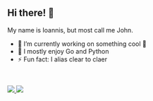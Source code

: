 ## Hi there! 👋

My name is Ioannis, but most call me John.

* 🔭 I’m currently working on something cool  🐍
* 🌱 I mostly enjoy Go and Python
* ⚡ Fun fact: I alias clear to claer

<br/>
<p align="left">
<a href="mailto:koioannis.cs@gmail.com">
    <img src="https://img.shields.io/badge/-Email-red?style=flat-square&logoColor=white&logo=gmail">
</a>
<a href="https://www.linkedin.com/in/ioannis-kontopoulos-b1316717b/">
    <img src="https://img.shields.io/badge/-LinkedIn-blue?logo=linkedIn&style=flat-square">
</a>
